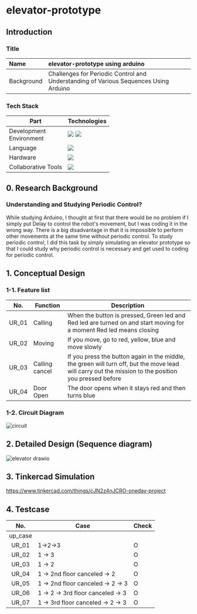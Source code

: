 # elevator-prototype

## Introduction

### Title
| Name | elevator-prototype using arduino |
|:---|:---|
| Background | Challenges for Periodic Control and Understanding of Various Sequences Using Arduino

### Tech Stack
|Part|Technologies|
|---|---|
|Development<br/>Environment|<img src="https://img.shields.io/badge/Linux-FCC624?style=for-the-badge&logo=linux&logoColor=white"/> <img src="https://img.shields.io/badge/Ubuntu-E95420?style=for-the-badge&logo=Ubuntu&logoColor=white"/>|
|Language|<img src="https://img.shields.io/badge/-C++-blue?logo=cplusplus"/> 
|Hardware|<img src="https://img.shields.io/badge/Arduino-00878F?logo=arduino&logoColor=fff&style=plastic"/> 
|Collaborative Tools| <img src="https://img.shields.io/badge/slack-4A154B?style=for-the-badge&logo=slack&logoColor=white"/> |

## 0. Research Background

### Understanding and Studying Periodic Control?

While studying Arduino, I thought at first that there would be no problem if I simply put Delay to control the robot's movement, but I was coding it in the wrong way. There is a big disadvantage in that it is impossible to perform other movements at the same time without periodic control. To study periodic control, I did this task by simply simulating an elevator prototype so that I could study why periodic control is necessary and get used to coding for periodic control.

## 1. Conceptual Design

### 1-1. Feature list

| No. | Function | Description |
|:---:|---|---|
|UR_01| Calling | When the button is pressed, Green led and Red led are turned on and start moving for a moment Red led means closing |
|UR_02| Moving | If you move, go to red, yellow, blue and move slowly |
|UR_03| Calling cancel | If you press the button again in the middle, the green will turn off, but the move lead will carry out the mission to the position you pressed before |
|UR_04| Door Open |The door opens when it stays red and then turns blue|


### 1-2. Circuit Diagram

![circuit](https://github.com/user-attachments/assets/acc9f0bd-8d77-4087-86dc-307ee35a80c4)


## 2. Detailed Design (Sequence diagram)

![elevator drawio](https://github.com/user-attachments/assets/81f5a91d-9c05-4b5b-9555-586d8a9e36da)

## 3. Tinkercad Simulation

https://www.tinkercad.com/things/cJN2z4nJCRO-oneday-project

## 4. Testcase

| No. | Case | Check |
|:---:|---|---|
|up_case|||
|UR_01| 1->2->3 | O |
|UR_02| 1 -> 3 | O |
|UR_03| 1 -> 2 | O |
|UR_04| 1 -> 2nd floor canceled -> 2 | O |
|UR_05| 1 -> 2nd floor canceled -> 2 -> 3 | O |
|UR_06| 1 -> 2 -> 3rd floor canceled -> 3 | O |
|UR_07| 1 -> 3rd floor canceled -> 2 ->  3 | O |





















